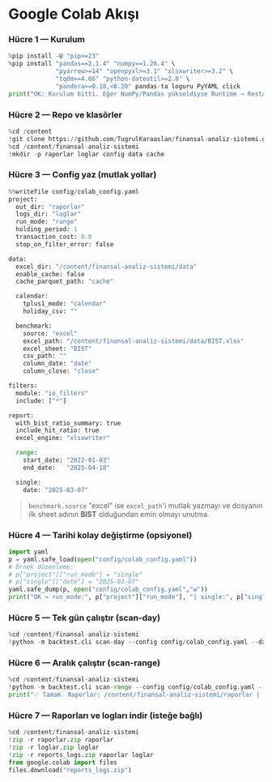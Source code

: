 # Google Colab Akışı

### Hücre 1 — Kurulum

```python
%pip install -U "pip>=23"
%pip install "pandas==2.1.4" "numpy==1.26.4" \
             "pyarrow>=14" "openpyxl>=3.1" "xlsxwriter>=3.2" \
             "tqdm>=4.66" "python-dateutil>=2.8" \
             "pandera>=0.18,<0.20" pandas-ta loguru PyYAML click
print("OK: Kurulum bitti. Eğer NumPy/Pandas yükseldiyse Runtime → Restart runtime, sonra Hücre 2.")
```

### Hücre 2 — Repo ve klasörler

```python
%cd /content
!git clone https://github.com/TugrulKaraaslan/finansal-analiz-sistemi.git || echo "Repo zaten var"
%cd /content/finansal-analiz-sistemi
!mkdir -p raporlar loglar config data cache
```

### Hücre 3 — Config yaz (mutlak yollar)

```python
%%writefile config/colab_config.yaml
project:
  out_dir: "raporlar"
  logs_dir: "loglar"
  run_mode: "range"
  holding_period: 1
  transaction_cost: 0.0
  stop_on_filter_error: false

data:
  excel_dir: "/content/finansal-analiz-sistemi/data"
  enable_cache: false
  cache_parquet_path: "cache"

  calendar:
    tplus1_mode: "calendar"
    holiday_csv: ""

  benchmark:
    source: "excel"
    excel_path: "/content/finansal-analiz-sistemi/data/BIST.xlsx"
    excel_sheet: "BIST"
    csv_path: ""
    column_date: "date"
    column_close: "close"

filters:
  module: "io_filters"
  include: ["*"]

report:
  with_bist_ratio_summary: true
  include_hit_ratio: true
  excel_engine: "xlsxwriter"

  range:
    start_date: "2022-01-03"
    end_date:   "2025-04-18"

  single:
    date: "2025-03-07"
  ```

  > `benchmark.source` "excel" ise `excel_path`'i mutlak yazmayı ve dosyanın ilk sheet adının **BIST** olduğundan emin olmayı unutma.

### Hücre 4 — Tarihi kolay değiştirme (opsiyonel)

```python
import yaml
p = yaml.safe_load(open("config/colab_config.yaml"))
# Örnek düzenleme:
# p["project"]["run_mode"] = "single"
# p["single"]["date"] = "2025-03-07"
yaml.safe_dump(p, open("config/colab_config.yaml","w"))
print("OK → run_mode:", p["project"]["run_mode"], "| single:", p["single"]["date"], "| range:", p["range"]["start_date"], p["range"]["end_date"])
```

### Hücre 5 — Tek gün çalıştır (scan-day)

```python
%cd /content/finansal-analiz-sistemi
!python -m backtest.cli scan-day --config config/colab_config.yaml --date 2025-03-07 | tee loglar/colab_run_$(date +%Y%m%d_%H%M%S).log
```

### Hücre 6 — Aralık çalıştır (scan-range)

```python
%cd /content/finansal-analiz-sistemi
!python -m backtest.cli scan-range --config config/colab_config.yaml --start 2022-01-03 --end 2025-04-18 | tee -a loglar/colab_run_$(date +%Y%m%d_%H%M%S).log
print("✅ Tamam. Raporlar: /content/finansal-analiz-sistemi/raporlar | Loglar: /content/finansal-analiz-sistemi/loglar")
```

### Hücre 7 — Raporları ve logları indir (isteğe bağlı)

```python
%cd /content/finansal-analiz-sistemi
!zip -r raporlar.zip raporlar
!zip -r loglar.zip loglar
!zip -r reports_logs.zip raporlar loglar
from google.colab import files
files.download("reports_logs.zip")
```

